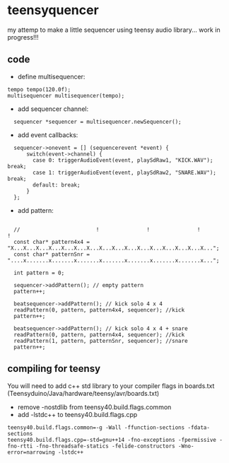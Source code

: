 # teensyquencer
my attemp to make a little sequencer using teensy audio library... work in progress!!!

## code
* define multisequencer:
```
tempo tempo(120.0f);
multisequencer multisequencer(tempo);
```

* add sequencer channel:
```
  sequencer *sequencer = multisequencer.newSequencer();
```

* add event callbacks:
```
  sequencer->onevent = [] (sequencerevent *event) {
      switch(event->channel) {
        case 0: triggerAudioEvent(event, playSdRaw1, "KICK.WAV"); break;
        case 1: triggerAudioEvent(event, playSdRaw2, "SNARE.WAV"); break;      
        default: break;
      }
  };
```
* add pattern:
```

  //                        !               !               !               !      
  const char* pattern4x4 = "X...X...X...X...X...X...X...X...X...X...X...X...X...X...X...X..."; 
  const char* patternSnr = "....x.......x.......x.......x.......x.......x.......x.......x..."; 

  int pattern = 0;

  sequencer->addPattern(); // empty pattern
  pattern++;
  
  beatsequencer->addPattern(); // kick solo 4 x 4
  readPattern(0, pattern, pattern4x4, sequencer); //kick
  pattern++;

  beatsequencer->addPattern(); // kick solo 4 x 4 + snare
  readPattern(0, pattern, pattern4x4, sequencer); //kick
  readPattern(1, pattern, patternSnr, sequencer); //snare
  pattern++;
```

## compiling for teensy
You will need to add c++ std library to your compiler flags in boards.txt (Teensyduino/Java/hardware/teensy/avr/boards.txt)
* remove -nostdlib from teensy40.build.flags.common
* add -lstdc++ to teensy40.build.flags.cpp
```
teensy40.build.flags.common=-g -Wall -ffunction-sections -fdata-sections
teensy40.build.flags.cpp=-std=gnu++14 -fno-exceptions -fpermissive -fno-rtti -fno-threadsafe-statics -felide-constructors -Wno-error=narrowing -lstdc++
```

